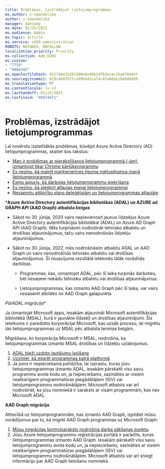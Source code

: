 ```yaml
---
title: Problēmas, izstrādājot lietojumprogrammas
ms.author: v-smandalika
author: v-smandalika
manager: dansimp
ms.date: 01/25/2021
ms.audience: Admin
ms.topic: article
ms.service: o365-administration
ROBOTS: NOINDEX, NOFOLLOW
localization_priority: Priority
ms.collection: Adm_O365
ms.custom:
- "7754"
- "9004342"
ms.openlocfilehash: 652fd6431201380e8e96619f63ecac15a6704d4f
ms.sourcegitcommit: 029c4697b77ce996d41ca74c4fa86de1bb84bd99
ms.translationtype: MT
ms.contentlocale: lv-LV
ms.lasthandoff: 01/25/2021
ms.locfileid: "49974471"
---
```

# <a name="issues-developing-applications"></a>Problēmas, izstrādājot lietojumprogrammas

Lai novērstu izplatītākās problēmas, būvējot Azure Active Directory (AD) lietojumprogrammas, skatiet šos rakstus:

- [Man ir problēmas ar pierakstīšanos lietojumprogrammā (-ām), izmantojot tikai Chrome pārlūkprogrammu](https://docs.microsoft.com/office365/troubleshoot/miscellaneous/chrome-behavior-affects-applications) 
- [Es nezinu, kā mainīt marķierierīces ilguma noklusējumus manā lietojumprogrammā](https://docs.microsoft.com/azure/active-directory/develop/registration-config-change-token-lifetime-how-to) 
- [Esmu apjucis, kā darbojas lietojumprogrammu piekrišana](https://docs.microsoft.com/azure/active-directory/application-dev-consent-framework) 
- [Es nezinu, kā piešķirt atļaujas manai lietojumprogrammai](https://docs.microsoft.com/azure/active-directory/manage-apps/configure-user-consent) 
- [Nesaprotu atšķirību starp deleģētajām un lietojumprogrammas atļaujām](https://docs.microsoft.com/azure/active-directory/develop/delegated-and-app-perms)

***Azure Active Directory autentifikācijas bibliotēkas (ADAL) un AZURE ad GRAPH API (AAD Graph) atbalsta beigas**

- Sākot no 30. jūnija, 2020 vairs nepievienosit jaunus līdzekļus Azure Active Directory autentifikācijas bibliotēkai (ADAL) un Azure AD Graph API (AAD Graph). Mēs turpināsim nodrošināt tehnisko atbalstu un drošības atjauninājumus, taču vairs nenodrošinās līdzekļu atjauninājumus.

- Sākot no 30. jūnija, 2022, mēs nodrošināsim atbalstu ADAL un AAD Graph un vairs nenodrošinās tehnisko atbalstu vai drošības atjauninājumus. Šī nosacījuma rezultātā ietekmēs tālāk norādītās darbības.

    - Programmas, kas, izmantojot ADAL, pēc šī laika turpinās darboties, bet nesaņem nekādu tehnisku atbalstu vai drošības atjauninājumus.

    - Lietojumprogrammas, kas izmanto AAD Graph pēc šī laika, var vairs nesaņemt atbildes no AAD Graph galapunkta

*PārADAL migrācija**

Ja izmantojat Microsoft apps, iesakām atjaunināt Microsoft autentifikācijas bibliotēkā (MSAL), kurā ir jaunākie līdzekļi un drošības atjauninājumi. Šis ieteikums ir paredzēts korporācijai Microsoft, kas uzsāk procesu, lai migrētu tās lietojumprogrammas uz MSAL pēc atbalsta termiņa beigām. 

Migrēšana, ko korporācija Microsoft ir MSAL, nodrošina, ka lietojumprogrammas izmanto MSAL drošības un līdzekļu uzlabojumus.

1. [ADAL bieži uzdoto jautājumu lasīšana](https://docs.microsoft.com/azure/active-directory/develop/msal-migration#frequently-asked-questions-faq) 
2. [Uzziniet, kā migrēt programmas katrā platformā](https://docs.microsoft.com/azure/active-directory/develop/msal-migration#frequently-asked-questions-faq) 
3. Ja jums ir nepieciešama palīdzība, lai izprastu, kuras jūsu lietojumprogrammas izmanto ADAL, iesakām pārskatīt visu savu programmu avota kodu un, ja nepieciešams, sazināties ar visiem neatkarīgiem programmatūras piegādātājiem (ISV) vai lietojumprogrammu nodrošinātājiem. Microsoft atbalsts var arī nodrošināt, ka jūsu nomniekā ir saraksts ar visām programmām, kas nav Microsoft ADAL.

**AAD Graph migrācija**

Attiecībā uz lietojumprogrammām, kas izmanto AAD Graph, izpildiet mūsu norādījumus par to, kā migrēt AAD Graph programmas uz Microsoft Graph:

1. [Mūsu migrācijas kontrolsaraksts nodrošina darba sākšanas punktu](https://docs.microsoft.com/graph/migrate-azure-ad-graph-planning-checklist). 
2. Jūsu Azure lietojumprogrammu reģistrācijas portālā ir parādīts, kuras lietojumprogrammas izmanto AAD Graph. Iesakām pārskatīt visu savu lietojumprogrammu avota kodu un, ja nepieciešams, sazināties ar visiem neatkarīgiem programmatūras piegādātājiem (ISV) vai lietojumprogrammu nodrošinātājiem. Microsoft atbalsts var arī sniegt informāciju par AAD Graph lietošanu nomniekā.








